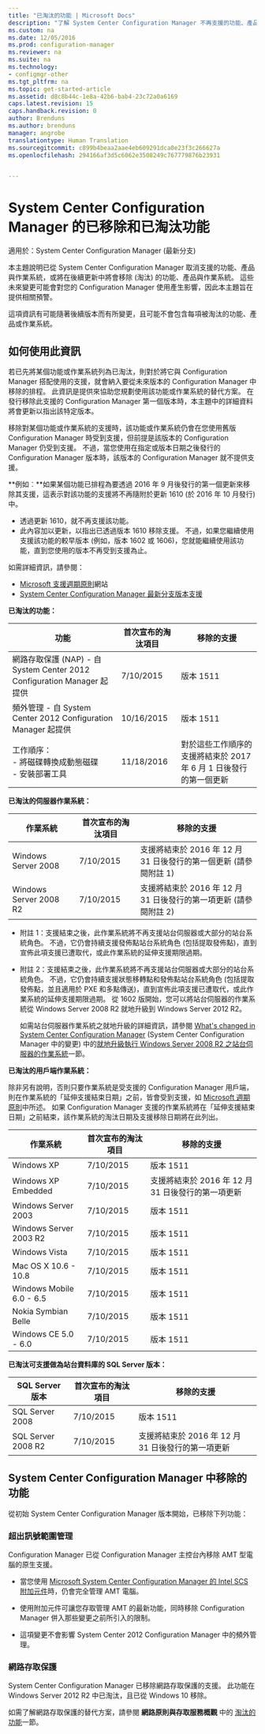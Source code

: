```yaml
---
title: "已淘汰的功能 | Microsoft Docs"
description: "了解 System Center Configuration Manager 不再支援的功能、產品和作業系統。"
ms.custom: na
ms.date: 12/05/2016
ms.prod: configuration-manager
ms.reviewer: na
ms.suite: na
ms.technology:
- configmgr-other
ms.tgt_pltfrm: na
ms.topic: get-started-article
ms.assetid: d8c8b44c-1e8a-42b6-bab4-23c72a0a6169
caps.latest.revision: 15
caps.handback.revision: 0
author: Brenduns
ms.author: brenduns
manager: angrobe
translationtype: Human Translation
ms.sourcegitcommit: c899b4beaa2aae4eb609291dca0e23f3c266627a
ms.openlocfilehash: 294166af3d5c6062e3508249c767779876b23931


---
```

# <a name="removed-and-deprecated-features-for-system-center-configuration-manager"></a>System Center Configuration Manager 的已移除和已淘汰功能

適用於：System Center Configuration Manager (最新分支)

本主題說明已從 System Center Configuration Manager 取消支援的功能、產品與作業系統，或將在後續更新中將會移除 (淘汰) 的功能、產品與作業系統。 這些未來變更可能會對您的 Configuration Manager 使用產生影響，因此本主題旨在提供相關預警。  

 這項資訊有可能隨著後續版本而有所變更，且可能不會包含每項被淘汰的功能、產品或作業系統。  

## <a name="how-to-use-this-information"></a>如何使用此資訊  
若已先將某個功能或作業系統列為已淘汰，則對於將它與 Configuration Manager 搭配使用的支援，就會納入要從未來版本的 Configuration Manager 中移除的排程。 此資訊是提供來協助您規劃使用該功能或作業系統的替代方案。  在發行移除此支援的 Configuration Manager 第一個版本時，本主題中的詳細資料將會更新以指出該特定版本。  

移除對某個功能或作業系統的支援時，該功能或作業系統仍會在您使用舊版 Configuration Manager 時受到支援，但前提是該版本的 Configuration Manager 仍受到支援。 不過，當您使用在指定或版本日期之後發行的 Configuration Manager 版本時，該版本的 Configuration Manager 就不提供支援。

**例如︰**如果某個功能已排程為要透過 2016 年 9 月後發行的第一個更新來移除其支援，這表示對該功能的支援將不再隨附於更新 1610 (於 2016 年 10 月發行) 中。
-  透過更新 1610，就不再支援該功能。
-  此內容加以更新，以指出已透過版本 1610 移除支援。
不過，如果您繼續使用支援該功能的較早版本 (例如，版本 1602 或 1606)，您就能繼續使用該功能，直到您使用的版本不再受到支援為止。

如需詳細資訊，請參閱：
 - [Microsoft 支援週期原則](https://support.microsoft.com/lifecycle)網站
 - [System Center Configuration Manager 最新分支版本支援](/sccm/core/servers/manage/current-branch-versions-supported)

**已淘汰的功能：**  


|**功能**|**首次宣布的淘汰項目**|**移除的支援**|  
|-|-|-|  
|網路存取保護 (NAP) - 自 System Center 2012 Configuration Manager 起提供|7/10/2015|版本 1511|  
|頻外管理 - 自 System Center 2012 Configuration Manager 起提供|10/16/2015|版本 1511|
|工作順序： <br /> - 將磁碟轉換成動態磁碟 <br /> - 安裝部署工具 |11/18/2016|對於這些工作順序的支援將結束於 2017 年 6 月 1 日後發行的第一個更新|  

 **已淘汰的伺服器作業系統：**  

 |**作業系統**|**首次宣布的淘汰項目**|**移除的支援** |  
|-|-|-|  
|Windows Server 2008|7/10/2015|支援將結束於 2016 年 12 月 31 日後發行的第一個更新 (請參閱附註 1)|  
|Windows Server 2008 R2|7/10/2015|支援將結束於 2016 年 12 月 31 日後發行的第一項更新 (請參閱附註 2)|  

-   附註 1：支援結束之後，此作業系統將不再支援站台伺服器或大部分的站台系統角色。 不過，它仍會持續支援發佈點站台系統角色 (包括提取發佈點)，直到宣佈此項支援已遭取代，或此作業系統的延伸支援期限過期。  

-   附註 2：支援結束之後，此作業系統將不再支援站台伺服器或大部分的站台系統角色。 不過，它仍會持續支援狀態移轉點和發佈點站台系統角色 (包括提取發佈點，並且適用於 PXE 和多點傳送)，直到宣佈此項支援已遭取代，或此作業系統的延伸支援期限過期。  從 1602 版開始，您可以將站台伺服器的作業系統從 Windows Server 2008 R2 就地升級到 Windows Server 2012 R2。  

     如需站台伺服器作業系統之就地升級的詳細資訊，請參閱 [What's changed in System Center Configuration Manager](../../../core/plan-design/changes/what-has-changed-from-configuration-manager-2012.md) (System Center Configuration Manager 中的變更) 中的[就地升級執行 Windows Server 2008 R2 之站台伺服器的作業系統](../../../core/plan-design/changes/whats-new-in-version-1602.md#bkmk_UpgradeOS)一節。



 **已淘汰的用戶端作業系統：**  

 除非另有說明，否則只要作業系統是受支援的 Configuration Manager 用戶端，則在作業系統的「延伸支援結束日期」之前，皆會受到支援，如 [Microsoft 週期原則](https://support.microsoft.com/lifecycle)中所述。  如果 Configuration Manager 支援的作業系統將在「延伸支援結束日期」之前結束，該作業系統的淘汰日期及支援移除日期將在此列出。  

|**作業系統**|**首次宣布的淘汰項目**|**移除的支援**|  
|-|-|-|  
|Windows XP|7/10/2015|版本 1511|  
|Windows XP Embedded|7/10/2015|支援將結束於 2016 年 12 月 31 日後發行的第一項更新|  
|Windows Server 2003|7/10/2015|版本 1511|  
|Windows Server 2003 R2|7/10/2015|版本 1511|  
|Windows Vista|7/10/2015|版本 1511|  
|Mac OS X  10.6 - 10.8|7/10/2015|版本 1511|  
|Windows Mobile 6.0 - 6.5|7/10/2015|版本 1511|  
|Nokia Symbian Belle|7/10/2015|版本 1511|  
|Windows CE 5.0 - 6.0|7/10/2015|版本 1511|  


 **已淘汰可支援做為站台資料庫的 SQL Server 版本：**  

|**SQL Server 版本**|**首次宣布的淘汰項目**|**移除的支援**|   
|-|-|-|  
|SQL Server 2008|7/10/2015|版本 1511|  
|SQL Server 2008 R2|7/10/2015|支援將結束於 2016 年 12 月 31 日後發行的第一項更新|  

## <a name="features-removed-in-system-center-configuration-manager"></a>System Center Configuration Manager 中移除的功能  
 從初始 System Center Configuration Manager 版本開始，已移除下列功能：

###  <a name="a-namebkmkamta-out-of-band-management"></a><a name="bkmk_amt"></a> 超出訊號範圍管理  
 Configuration Manager 已從 Configuration Manager 主控台內移除 AMT 型電腦的原生支援。  

-   當您使用 [Microsoft System Center Configuration Manager 的 Intel SCS 附加元件](http://www.intel.com/content/www/us/en/software/setup-configuration-software.html)時，仍會完全管理 AMT 電腦。  

-   使用附加元件可讓您存取管理 AMT 的最新功能，同時移除 Configuration Manager 併入那些變更之前所引入的限制。  

-   這項變更不會影響 System Center 2012 Configuration Manager 中的頻外管理。  

###  <a name="a-namebkmknapa-network-access-protection"></a><a name="bkmk_nap"></a> 網路存取保護  
 System Center Configuration Manager 已移除網路存取保護的支援。 此功能在 Windows Server 2012 R2 中已淘汰，且已從 Windows 10 移除。  

 如需了解網路存取保護的替代方案，請參閱 **網路原則與存取服務概觀** 中的 [淘汰的功能](https://technet.microsoft.com/library/hh831683.aspx)一節。  



<!--HONumber=Dec16_HO1-->


